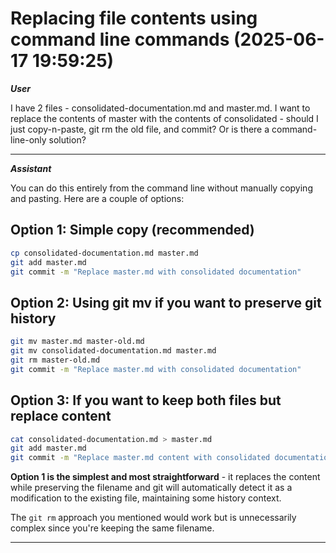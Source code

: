 <!-- Generated by SpecStory -->

# Replacing file contents using command line commands (2025-06-17 19:59:25)

_**User**_

I have 2 files - consolidated-documentation.md and master.md. I want to replace the contents of master with the contents of consolidated - should I just copy-n-paste, git rm the old file, and commit? Or is there a command-line-only solution?

---

_**Assistant**_

You can do this entirely from the command line without manually copying and pasting. Here are a couple of options:

## Option 1: Simple copy (recommended)
```bash
cp consolidated-documentation.md master.md
git add master.md
git commit -m "Replace master.md with consolidated documentation"
```

## Option 2: Using git mv if you want to preserve git history
```bash
git mv master.md master-old.md
git mv consolidated-documentation.md master.md
git rm master-old.md
git commit -m "Replace master.md with consolidated documentation"
```

## Option 3: If you want to keep both files but replace content
```bash
cat consolidated-documentation.md > master.md
git add master.md
git commit -m "Replace master.md content with consolidated documentation"
```

**Option 1 is the simplest and most straightforward** - it replaces the content while preserving the filename and git will automatically detect it as a modification to the existing file, maintaining some history context.

The `git rm` approach you mentioned would work but is unnecessarily complex since you're keeping the same filename.

---

